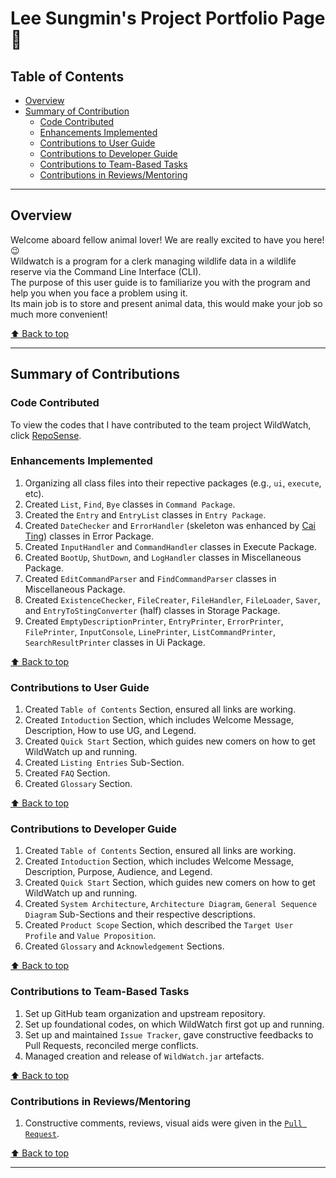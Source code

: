 # Lee Sungmin's Project Portfolio Page 🦈
  
## Table of Contents  
- [Overview](#overview)  
- [Summary of Contribution](#summary-of-contributions)  
    - [Code Contributed](#code-contributed)  
    - [Enhancements Implemented](#enhancements-implemented)  
    - [Contributions to User Guide](#contributions-to-user-guide)  
    - [Contributions to Developer Guide](#contributions-to-developer-guide)
    - [Contributions to Team-Based Tasks](#contributions-to-team-based-tasks)
    - [Contributions in Reviews/Mentoring](#contributions-to-user-guide)
  
--------------------------------------------------------------------------------------------------------------------------------------  
  
## Overview  
Welcome aboard fellow animal lover! We are really excited to have you here! 😉  
Wildwatch is a program for a clerk managing wildlife data in a wildlife reserve via the Command Line Interface (CLI).  
The purpose of this user guide is to familiarize you with the program and help you when you face a problem using it.  
Its main job is to store and present animal data, this would make your job so much more convenient!  

[⬆ Back to top](#table-of-contents)  
  
--------------------------------------------------------------------------------------------------------------------------------------  

## Summary of Contributions  

### Code Contributed
To view the codes that I have contributed to the team project WildWatch, click [RepoSense](https://nus-cs2113-ay2324s1.github.io/tp-dashboard/?search=woodenclock&breakdown=true).  
  
### Enhancements Implemented  
1. Organizing all class files into their repective packages (e.g., `ui`, `execute`, etc).  
2. Created `List`, `Find`, `Bye` classes in `Command Package`.  
3. Created the `Entry` and `EntryList` classes in `Entry Package`.  
4. Created `DateChecker` and `ErrorHandler` (skeleton was enhanced by [Cai Ting](https://ay2324s1-cs2113t-w11-2.github.io/tp/team/lctxct.html)) classes in Error Package.  
5. Created `InputHandler` and `CommandHandler` classes in Execute Package.  
6. Created `BootUp`, `ShutDown`, and `LogHandler` classes in Miscellaneous Package.  
7. Created `EditCommandParser` and `FindCommandParser` classes in Miscellaneous Package.  
8. Created `ExistenceChecker`, `FileCreater`, `FileHandler`, `FileLoader`, `Saver`, and `EntryToStingConverter` (half) classes in Storage Package.  
9. Created `EmptyDescriptionPrinter`, `EntryPrinter`, `ErrorPrinter`, `FilePrinter`, `InputConsole`, `LinePrinter`, `ListCommandPrinter`, `SearchResultPrinter` classes in Ui Package.
  
[⬆ Back to top](#table-of-contents)  
  
  
### Contributions to User Guide  
1. Created `Table of Contents` Section, ensured all links are working.  
2. Created `Intoduction` Section, which includes Welcome Message, Description, How to use UG, and Legend.  
3. Created `Quick Start` Section, which guides new comers on how to get WildWatch up and running.  
4. Created `Listing Entries` Sub-Section.  
5. Created `FAQ` Section.  
6. Created `Glossary` Section.  
  
[⬆ Back to top](#table-of-contents)  
  
  
### Contributions to Developer Guide  
1. Created `Table of Contents` Section, ensured all links are working.  
2. Created `Intoduction` Section, which includes Welcome Message, Description, Purpose, Audience, and Legend.  
3. Created `Quick Start` Section, which guides new comers on how to get WildWatch up and running.  
4. Created `System Architecture`, `Architecture Diagram`, `General Sequence Diagram` Sub-Sections and their respective descriptions.  
5. Created `Product Scope` Section, which described the `Target User Profile` and `Value Proposition`.
6. Created `Glossary` and `Acknowledgement` Sections.
   
[⬆ Back to top](#table-of-contents)  
  
  
### Contributions to Team-Based Tasks  
1. Set up GitHub team organization and upstream repository.  
2. Set up foundational codes, on which WildWatch first got up and running.
3. Set up and maintained `Issue Tracker`, gave constructive feedbacks to Pull Requests, reconciled merge conflicts.
4. Managed creation and release of `WildWatch.jar` artefacts.  
  
[⬆ Back to top](#table-of-contents)  
  
  
### Contributions in Reviews/Mentoring  
1. Constructive comments, reviews, visual aids were given in the [`Pull Request`](https://github.com/AY2324S1-CS2113T-W11-2/tp/pulls?page=3&q=is%3Apr+is%3Aclosed).

   
[⬆ Back to top](#table-of-contents)  
  
--------------------------------------------------------------------------------------------------------------------------------------  
